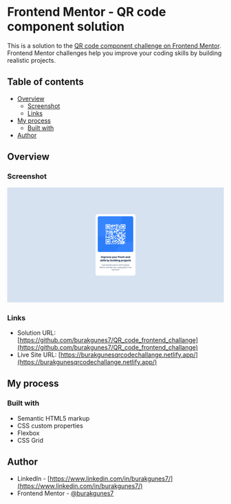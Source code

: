 # Frontend Mentor - QR code component solution

This is a solution to the [QR code component challenge on Frontend Mentor](https://www.frontendmentor.io/challenges/qr-code-component-iux_sIO_H). Frontend Mentor challenges help you improve your coding skills by building realistic projects.

## Table of contents

- [Overview](#overview)
  - [Screenshot](#screenshot)
  - [Links](#links)
- [My process](#my-process)
  - [Built with](#built-with)
- [Author](#author)

## Overview

### Screenshot

![](./images/screenshot.png)

### Links

- Solution URL: [https://github.com/burakgunes7/QR_code_frontend_challange](https://github.com/burakgunes7/QR_code_frontend_challange)
- Live Site URL: [https://burakgunesqrcodechallange.netlify.app/](https://burakgunesqrcodechallange.netlify.app/)

## My process

### Built with

- Semantic HTML5 markup
- CSS custom properties
- Flexbox
- CSS Grid

## Author

- LinkedIn - [https://www.linkedin.com/in/burakgunes7/](https://www.linkedin.com/in/burakgunes7/)
- Frontend Mentor - [@burakgunes7](https://www.frontendmentor.io/profile/burakgunes7)
